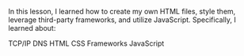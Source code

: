 In this lesson, I learned how to create my own HTML files, style them, leverage third-party frameworks, and utilize JavaScript. Specifically, I learned about:

TCP/IP
DNS
HTML
CSS
Frameworks
JavaScript
